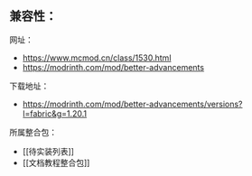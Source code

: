 兼容性：
- 

网址：
- https://www.mcmod.cn/class/1530.html
- https://modrinth.com/mod/better-advancements

下载地址：
- https://modrinth.com/mod/better-advancements/versions?l=fabric&g=1.20.1

所属整合包：
- [[待实装列表]]
- [[文档教程整合包]]